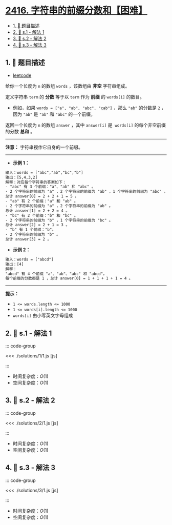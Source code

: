 # [2416. 字符串的前缀分数和【困难】](https://github.com/tnotesjs/TNotes.leetcode/tree/main/notes/2416.%20%E5%AD%97%E7%AC%A6%E4%B8%B2%E7%9A%84%E5%89%8D%E7%BC%80%E5%88%86%E6%95%B0%E5%92%8C%E3%80%90%E5%9B%B0%E9%9A%BE%E3%80%91)

<!-- region:toc -->

- [1. 📝 题目描述](#1--题目描述)
- [2. 🎯 s.1 - 解法 1](#2--s1---解法-1)
- [3. 🎯 s.2 - 解法 2](#3--s2---解法-2)
- [4. 🎯 s.3 - 解法 3](#4--s3---解法-3)

<!-- endregion:toc -->

## 1. 📝 题目描述

- [leetcode](https://leetcode.cn/problems/sum-of-prefix-scores-of-strings/)

给你一个长度为 `n` 的数组 `words` ，该数组由 **非空** 字符串组成。

定义字符串 `term` 的 **分数** 等于以 `term` 作为 **前缀** 的 `words[i]` 的数目。

- 例如，如果 `words = ["a", "ab", "abc", "cab"]` ，那么 `"ab"` 的分数是 `2` ，因为 `"ab"` 是 `"ab"` 和 `"abc"` 的一个前缀。

返回一个长度为 `n` 的数组 `answer` ，其中 `answer[i]` 是  `words[i]` 的每个非空前缀的分数 **总和** 。

---

**注意：** 字符串视作它自身的一个前缀。

---

- **示例 1：**

```txt
输入：words = ["abc","ab","bc","b"]
输出：[5,4,3,2]
解释：对应每个字符串的答案如下：
- "abc" 有 3 个前缀："a"、"ab" 和 "abc" 。
- 2 个字符串的前缀为 "a" ，2 个字符串的前缀为 "ab" ，1 个字符串的前缀为 "abc" 。
总计 answer[0] = 2 + 2 + 1 = 5 。
- "ab" 有 2 个前缀："a" 和 "ab" 。
- 2 个字符串的前缀为 "a" ，2 个字符串的前缀为 "ab" 。
总计 answer[1] = 2 + 2 = 4 。
- "bc" 有 2 个前缀："b" 和 "bc" 。
- 2 个字符串的前缀为 "b" ，1 个字符串的前缀为 "bc" 。
总计 answer[2] = 2 + 1 = 3 。
- "b" 有 1 个前缀："b"。
- 2 个字符串的前缀为 "b" 。
总计 answer[3] = 2 。
```

- **示例 2：**

```txt
输入：words = ["abcd"]
输出：[4]
解释：
"abcd" 有 4 个前缀 "a"、"ab"、"abc" 和 "abcd"。
每个前缀的分数都是 1 ，总计 answer[0] = 1 + 1 + 1 + 1 = 4 。
```

---

**提示：**

- `1 <= words.length <= 1000`
- `1 <= words[i].length <= 1000`
- `words[i]` 由小写英文字母组成

## 2. 🎯 s.1 - 解法 1

::: code-group

<<< ./solutions/1/1.js [js]

:::

- 时间复杂度：$O(1)$
- 空间复杂度：$O(1)$

## 3. 🎯 s.2 - 解法 2

::: code-group

<<< ./solutions/2/1.js [js]

:::

- 时间复杂度：$O(1)$
- 空间复杂度：$O(1)$

## 4. 🎯 s.3 - 解法 3

::: code-group

<<< ./solutions/3/1.js [js]

:::

- 时间复杂度：$O(1)$
- 空间复杂度：$O(1)$
